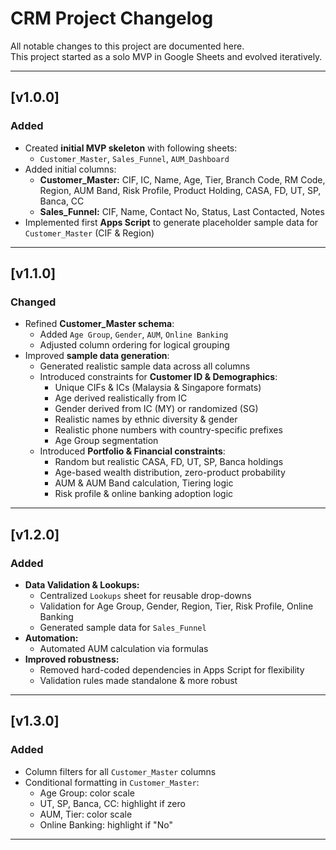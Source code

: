 # CRM Project Changelog

All notable changes to this project are documented here.  
This project started as a solo MVP in Google Sheets and evolved iteratively.

---

## [v1.0.0]
### Added
- Created **initial MVP skeleton** with following sheets:
  - `Customer_Master`, `Sales_Funnel`, `AUM_Dashboard`
- Added initial columns:
  - **Customer_Master:** CIF, IC, Name, Age, Tier, Branch Code, RM Code, Region, AUM Band, Risk Profile, Product Holding, CASA, FD, UT, SP, Banca, CC
  - **Sales_Funnel:** CIF, Name, Contact No, Status, Last Contacted, Notes
- Implemented first **Apps Script** to generate placeholder sample data for `Customer_Master` (CIF & Region)

---

## [v1.1.0]
### Changed
- Refined **Customer_Master schema**:
  - Added `Age Group`, `Gender`, `AUM`, `Online Banking`
  - Adjusted column ordering for logical grouping
- Improved **sample data generation**:
  - Generated realistic sample data across all columns
  - Introduced constraints for **Customer ID & Demographics**:
    - Unique CIFs & ICs (Malaysia & Singapore formats)
    - Age derived realistically from IC
    - Gender derived from IC (MY) or randomized (SG)
    - Realistic names by ethnic diversity & gender
    - Realistic phone numbers with country-specific prefixes
    - Age Group segmentation
  - Introduced **Portfolio & Financial constraints**:
    - Random but realistic CASA, FD, UT, SP, Banca holdings
    - Age-based wealth distribution, zero-product probability
    - AUM & AUM Band calculation, Tiering logic
    - Risk profile & online banking adoption logic

---

## [v1.2.0]
### Added
- **Data Validation & Lookups:**
  - Centralized `Lookups` sheet for reusable drop-downs
  - Validation for Age Group, Gender, Region, Tier, Risk Profile, Online Banking
  - Generated sample data for `Sales_Funnel`
- **Automation:**
  - Automated AUM calculation via formulas
- **Improved robustness:**
  - Removed hard-coded dependencies in Apps Script for flexibility
  - Validation rules made standalone & more robust

---

## [v1.3.0]
### Added
- Column filters for all `Customer_Master` columns
- Conditional formatting in `Customer_Master`:
  - Age Group: color scale
  - UT, SP, Banca, CC: highlight if zero
  - AUM, Tier: color scale
  - Online Banking: highlight if "No"

---